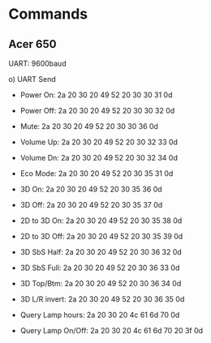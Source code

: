 Commands
========

Acer 650
--------

UART: 9600baud

o) UART Send
- Power On:  2a 20 30 20 49 52 20 30 30 31 0d
- Power Off: 2a 20 30 20 49 52 20 30 30 32 0d
- Mute:      2a 20 30 20 49 52 20 30 30 36 0d
- Volume Up: 2a 20 30 20 49 52 20 30 32 33 0d
- Volume Dn: 2a 20 30 20 49 52 20 30 32 34 0d
- Eco Mode:  2a 20 30 20 49 52 20 30 35 31 0d
- 3D On:     2a 20 30 20 49 52 20 30 35 36 0d
- 3D Off:    2a 20 30 20 49 52 20 30 35 37 0d
- 2D to 3D On:  2a 20 30 20 49 52 20 30 35 38 0d
- 2D to 3D Off: 2a 20 30 20 49 52 20 30 35 39 0d
- 3D SbS Half:  2a 20 30 20 49 52 20 30 36 32 0d
- 3D SbS Full:  2a 20 30 20 49 52 20 30 36 33 0d
- 3D Top/Btm:   2a 20 30 20 49 52 20 30 36 34 0d
- 3D L/R invert: 2a 20 30 20 49 52 20 30 36 35 0d 

- Query Lamp hours:  2a 20 30 20 4c 61 6d 70 0d
- Query Lamp On/Off: 2a 20 30 20 4c 61 6d 70 20 3f 0d
